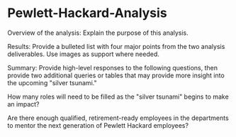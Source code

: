 # Pewlett-Hackard-Analysis

Overview of the analysis: Explain the purpose of this analysis.



Results: Provide a bulleted list with four major points from the two analysis deliverables. Use images as support where needed.



Summary: Provide high-level responses to the following questions, then provide two additional queries or tables that may provide more insight into the upcoming "silver tsunami."


How many roles will need to be filled as the "silver tsunami" begins to make an impact?


Are there enough qualified, retirement-ready employees in the departments to mentor the next generation of Pewlett Hackard employees?
